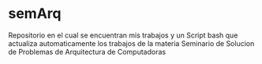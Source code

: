 # semArq

Repositorio en el cual se encuentran mis trabajos y un Script bash que actualiza automaticamente los trabajos de la materia Seminario de Solucion de Problemas de Arquitectura de Computadoras